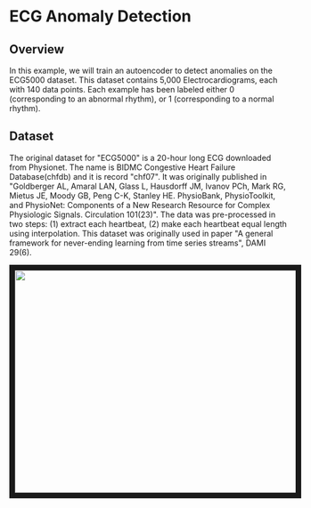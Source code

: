 # ECG Anomaly Detection
## Overview
In this example, we will train an autoencoder to detect anomalies on the ECG5000 dataset. This dataset contains 5,000 Electrocardiograms, each with 140 data points. Each example has been labeled either 0 (corresponding to an abnormal rhythm), or 1 (corresponding to a normal rhythm).

## Dataset
The original dataset for "ECG5000" is a 20-hour long ECG downloaded from Physionet. The name is BIDMC Congestive Heart Failure Database(chfdb) and it is record "chf07". It was originally published in "Goldberger AL, Amaral LAN, Glass L, Hausdorff JM, Ivanov PCh, Mark RG, Mietus JE, Moody GB, Peng C-K, Stanley HE. PhysioBank, PhysioToolkit, and PhysioNet: Components of a New Research Resource for Complex Physiologic Signals. Circulation 101(23)". The data was pre-processed in two steps: (1) extract each heartbeat, (2) make each heartbeat equal length using interpolation. This dataset was originally used in paper "A general framework for never-ending learning from time series streams", DAMI 29(6). 

<p align="center">
    <a href="http://www.timeseriesclassification.com/images/datasets" target="_blank"> <img src="http://www.timeseriesclassification.com/images/datasets/ECG5000.png"
 width="600" height="400" border="10" /></a>
</p>




